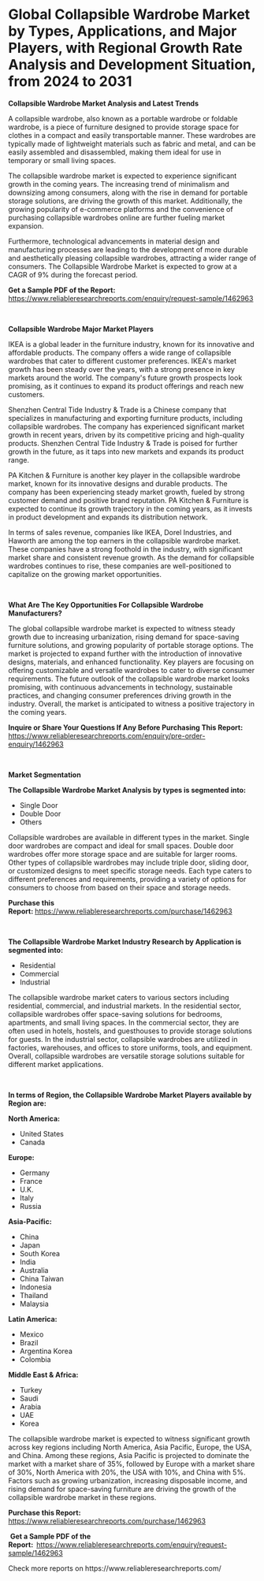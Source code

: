 <p><h1>Global Collapsible Wardrobe Market by Types, Applications, and Major Players, with Regional Growth Rate Analysis and Development Situation, from 2024 to 2031</h1></p><p><strong>Collapsible Wardrobe Market Analysis and Latest Trends</strong></p>
<p><p>A collapsible wardrobe, also known as a portable wardrobe or foldable wardrobe, is a piece of furniture designed to provide storage space for clothes in a compact and easily transportable manner. These wardrobes are typically made of lightweight materials such as fabric and metal, and can be easily assembled and disassembled, making them ideal for use in temporary or small living spaces.</p><p>The collapsible wardrobe market is expected to experience significant growth in the coming years. The increasing trend of minimalism and downsizing among consumers, along with the rise in demand for portable storage solutions, are driving the growth of this market. Additionally, the growing popularity of e-commerce platforms and the convenience of purchasing collapsible wardrobes online are further fueling market expansion.</p><p>Furthermore, technological advancements in material design and manufacturing processes are leading to the development of more durable and aesthetically pleasing collapsible wardrobes, attracting a wider range of consumers. The Collapsible Wardrobe Market is expected to grow at a CAGR of 9% during the forecast period.</p></p>
<p><strong>Get a Sample PDF of the Report:&nbsp;</strong> <a href="https://www.reliableresearchreports.com/enquiry/request-sample/1462963">https://www.reliableresearchreports.com/enquiry/request-sample/1462963</a></p>
<p>&nbsp;</p>
<p><strong>Collapsible Wardrobe Major Market Players</strong></p>
<p><p>IKEA is a global leader in the furniture industry, known for its innovative and affordable products. The company offers a wide range of collapsible wardrobes that cater to different customer preferences. IKEA's market growth has been steady over the years, with a strong presence in key markets around the world. The company's future growth prospects look promising, as it continues to expand its product offerings and reach new customers.</p><p>Shenzhen Central Tide Industry & Trade is a Chinese company that specializes in manufacturing and exporting furniture products, including collapsible wardrobes. The company has experienced significant market growth in recent years, driven by its competitive pricing and high-quality products. Shenzhen Central Tide Industry & Trade is poised for further growth in the future, as it taps into new markets and expands its product range.</p><p>PA Kitchen & Furniture is another key player in the collapsible wardrobe market, known for its innovative designs and durable products. The company has been experiencing steady market growth, fueled by strong customer demand and positive brand reputation. PA Kitchen & Furniture is expected to continue its growth trajectory in the coming years, as it invests in product development and expands its distribution network.</p><p>In terms of sales revenue, companies like IKEA, Dorel Industries, and Haworth are among the top earners in the collapsible wardrobe market. These companies have a strong foothold in the industry, with significant market share and consistent revenue growth. As the demand for collapsible wardrobes continues to rise, these companies are well-positioned to capitalize on the growing market opportunities.</p></p>
<p>&nbsp;</p>
<p><strong>What Are The Key Opportunities For Collapsible Wardrobe Manufacturers?</strong></p>
<p><p>The global collapsible wardrobe market is expected to witness steady growth due to increasing urbanization, rising demand for space-saving furniture solutions, and growing popularity of portable storage options. The market is projected to expand further with the introduction of innovative designs, materials, and enhanced functionality. Key players are focusing on offering customizable and versatile wardrobes to cater to diverse consumer requirements. The future outlook of the collapsible wardrobe market looks promising, with continuous advancements in technology, sustainable practices, and changing consumer preferences driving growth in the industry. Overall, the market is anticipated to witness a positive trajectory in the coming years.</p></p>
<p><strong>Inquire or Share Your Questions If Any Before Purchasing This Report:</strong> <a href="https://www.reliableresearchreports.com/enquiry/pre-order-enquiry/1462963">https://www.reliableresearchreports.com/enquiry/pre-order-enquiry/1462963</a></p>
<p>&nbsp;</p>
<p><strong>Market Segmentation</strong></p>
<p><strong>The Collapsible Wardrobe Market Analysis by types is segmented into:</strong></p>
<p><ul><li>Single Door</li><li>Double Door</li><li>Others</li></ul></p>
<p><p>Collapsible wardrobes are available in different types in the market. Single door wardrobes are compact and ideal for small spaces. Double door wardrobes offer more storage space and are suitable for larger rooms. Other types of collapsible wardrobes may include triple door, sliding door, or customized designs to meet specific storage needs. Each type caters to different preferences and requirements, providing a variety of options for consumers to choose from based on their space and storage needs.</p></p>
<p><strong>Purchase this Report:&nbsp;</strong><a href="https://www.reliableresearchreports.com/purchase/1462963">https://www.reliableresearchreports.com/purchase/1462963</a></p>
<p>&nbsp;</p>
<p><strong>The Collapsible Wardrobe Market Industry Research by Application is segmented into:</strong></p>
<p><ul><li>Residential</li><li>Commercial</li><li>Industrial</li></ul></p>
<p><p>The collapsible wardrobe market caters to various sectors including residential, commercial, and industrial markets. In the residential sector, collapsible wardrobes offer space-saving solutions for bedrooms, apartments, and small living spaces. In the commercial sector, they are often used in hotels, hostels, and guesthouses to provide storage solutions for guests. In the industrial sector, collapsible wardrobes are utilized in factories, warehouses, and offices to store uniforms, tools, and equipment. Overall, collapsible wardrobes are versatile storage solutions suitable for different market applications.</p></p>
<p>&nbsp;</p>
<p><strong>In terms of Region, the Collapsible Wardrobe Market Players available by Region are:</strong></p>
<p>
    <p> <strong> North America: </strong>
        <ul>
            <li>United States</li>
            <li>Canada</li>
        </ul>
        </p> 
    <p> <strong> Europe: </strong>
        <ul>
            <li>Germany</li>
            <li>France</li>
            <li>U.K.</li>
            <li>Italy</li>
            <li>Russia</li>
        </ul>
        </p> 
    <p> <strong> Asia-Pacific: </strong>
        <ul>
            <li>China</li>
            <li>Japan</li>
            <li>South Korea</li>
            <li>India</li>
            <li>Australia</li>
            <li>China Taiwan</li>
            <li>Indonesia</li>
            <li>Thailand</li>
            <li>Malaysia</li>
        </ul>
        </p> 
    <p> <strong> Latin America: </strong>
        <ul>
            <li>Mexico</li>
            <li>Brazil</li>
            <li>Argentina Korea</li>
            <li>Colombia</li>
        </ul>
        </p> 
    <p> <strong> Middle East & Africa: </strong>
        <ul>
            <li>Turkey</li>
            <li>Saudi</li>
            <li>Arabia</li>
            <li>UAE</li>
            <li>Korea</li>
        </ul>
    </p>
    </p>
<p><p>The collapsible wardrobe market is expected to witness significant growth across key regions including North America, Asia Pacific, Europe, the USA, and China. Among these regions, Asia Pacific is projected to dominate the market with a market share of 35%, followed by Europe with a market share of 30%, North America with 20%, the USA with 10%, and China with 5%. Factors such as growing urbanization, increasing disposable income, and rising demand for space-saving furniture are driving the growth of the collapsible wardrobe market in these regions.</p></p>
<p><strong>Purchase this Report: </strong><a href="https://www.reliableresearchreports.com/purchase/1462963">https://www.reliableresearchreports.com/purchase/1462963</a></p>
<p>&nbsp;<strong>Get a Sample PDF of the Report:&nbsp;&nbsp;</strong><a href="https://www.reliableresearchreports.com/enquiry/request-sample/1462963">https://www.reliableresearchreports.com/enquiry/request-sample/1462963</a></p>
<p><strong></strong></p>
<p>Check more reports on https://www.reliableresearchreports.com/</p>